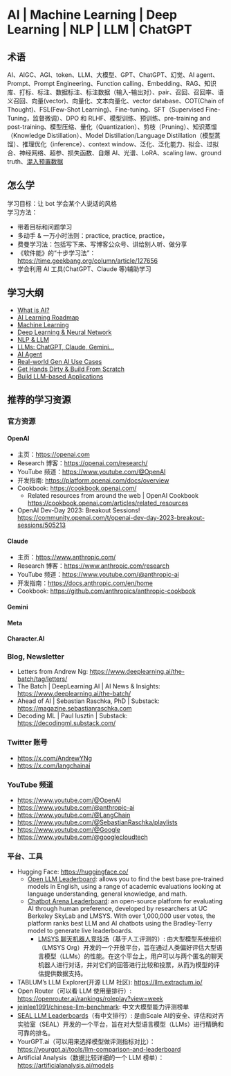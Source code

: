# AI | Machine Learning | Deep Learning | NLP | LLM | ChatGPT

## 术语
AI、AIGC、AGI、token、LLM、大模型、GPT、ChatGPT、幻觉、AI agent、Prompt、Prompt Engineering、Function calling、Embedding、RAG、知识库、打标、标注、数据标注、标注数据（输入-输出对）、pair、召回、召回率、语义召回、向量(vector)、向量化、文本向量化、vector database、COT(Chain of Thought)、FSL(Few-Shot Learning)、Fine-tuning、SFT（Supervised Fine-Tuning，监督微调）、DPO 和 RLHF、模型训练、预训练、pre-training and post-training、模型压缩、量化（Quantization）、剪枝（Pruning）、知识蒸馏（Knowledge Distillation）、Model Distillation/Language Distillation（模型蒸馏）、推理优化（inference）、context window、泛化、泛化能力、拟合、过拟合、神经网络、超参、损失函数、自爆 AI、光谱、LoRA、scaling law、ground truth、[混入预置数据](https://www.volcengine.com/docs/82379/1221664#%E6%98%AF%E5%90%A6%E6%B7%B7%E5%85%A5%E9%A2%84%E7%BD%AE%E6%95%B0%E6%8D%AE)


## 怎么学 
学习目标：让 bot 学会某个人说话的风格  
学习方法：
- 带着目标和问题学习
- 多动手 & 一万小时法则：practice, practice, practice，
- 费曼学习法：包括写下来、写博客公众号、讲给别人听、做分享
- 《软件能》的“十步学习法”：https://time.geekbang.org/column/article/127656
- 学会利用 AI 工具(ChatGPT、Claude 等)辅助学习


## 学习大纲
- [What is AI?](https://github.com/ShannonChenCHN/AIOdyssey/issues/1)
- [AI Learning Roadmap](https://github.com/ShannonChenCHN/AIOdyssey/issues/7)
- [Machine Learning](https://github.com/ShannonChenCHN/AIOdyssey/issues/2)
- [Deep Learning & Neural Network](https://github.com/ShannonChenCHN/AIOdyssey/issues/3)
- [NLP & LLM](https://github.com/ShannonChenCHN/AIOdyssey/issues/4)
- [LLMs: ChatGPT, Claude, Gemini...](https://github.com/ShannonChenCHN/AIOdyssey/issues/5)
- [AI Agent](https://github.com/ShannonChenCHN/AIOdyssey/issues/6)
- [Real-world Gen AI Use Cases](https://github.com/ShannonChenCHN/AIOdyssey/issues/8)
- [Get Hands Dirty & Build From Scratch](https://github.com/ShannonChenCHN/AIOdyssey/issues/9)
- [Build LLM-based Applications](https://github.com/ShannonChenCHN/AIOdyssey/issues/10)


## 推荐的学习资源

### 官方资源
#### OpenAI
- 主页：https://openai.com
- Research 博客：https://openai.com/research/
- YouTube 频道：https://www.youtube.com/@OpenAI
- 开发指南: https://platform.openai.com/docs/overview 
- Cookbook: https://cookbook.openai.com/ 
  - Related resources from around the web | OpenAI Cookbook https://cookbook.openai.com/articles/related_resources
- OpenAI Dev-Day 2023: Breakout Sessions! https://community.openai.com/t/openai-dev-day-2023-breakout-sessions/505213

#### Claude
- 主页：https://www.anthropic.com/
- Research 博客：https://www.anthropic.com/research
- YouTube 频道：https://www.youtube.com/@anthropic-ai
- 开发指南：https://docs.anthropic.com/en/home
- Cookbook: https://github.com/anthropics/anthropic-cookbook

#### Gemini

#### Meta

#### Character.AI


### Blog, Newsletter
- Letters from Andrew Ng: https://www.deeplearning.ai/the-batch/tag/letters/
- The Batch | DeepLearning.AI | AI News & Insights: https://www.deeplearning.ai/the-batch/
- Ahead of AI | Sebastian Raschka, PhD | Substack: https://magazine.sebastianraschka.com
- Decoding ML | Paul Iusztin | Substack: https://decodingml.substack.com/

### Twitter 账号
- https://x.com/AndrewYNg
- https://x.com/langchainai

### YouTube 频道
- https://www.youtube.com/@OpenAI
- https://www.youtube.com/@anthropic-ai
- https://www.youtube.com/@LangChain
- https://www.youtube.com/@SebastianRaschka/playlists
- https://www.youtube.com/@Google
- https://www.youtube.com/@googlecloudtech

### 平台、工具
- Hugging Face: https://huggingface.co/
   - [Open LLM Leaderboard](https://huggingface.co/spaces/open-llm-leaderboard/open_llm_leaderboard#/): allows you to find the best base pre-trained models in English, using a range of academic evaluations looking at language understanding, general knowledge, and math.
   - [Chatbot Arena Leaderboard](https://huggingface.co/spaces/lmarena-ai/chatbot-arena-leaderboard): an open-source platform for evaluating AI through human preference, developed by researchers at UC Berkeley SkyLab and LMSYS. With over 1,000,000 user votes, the platform ranks best LLM and AI chatbots using the Bradley-Terry model to generate live leaderboards.
      - [LMSYS 聊天机器人竞技场](https://lmarena.ai/?leaderboard)（基于人工评测的）: 由大型模型系统组织（LMSYS Org）开发的一个开放平台，旨在通过人类偏好评估大型语言模型（LLMs）的性能。在这个平台上，用户可以与两个匿名的聊天机器人进行对话，并对它们的回答进行比较和投票，从而为模型的评估提供数据支持。
- TABLUM’s LLM Explorer(开源 LLM 社区): https://llm.extractum.io/
- Open Router（可以看 LLM 使用量排行）: https://openrouter.ai/rankings/roleplay?view=week
- [jeinlee1991/chinese-llm-benchmark](https://github.com/jeinlee1991/chinese-llm-benchmark?tab=readme-ov-file#-%E6%8E%92%E8%A1%8C%E6%A6%9C): 中文大模型能力评测榜单
- [SEAL LLM Leaderboards](https://scale.com/leaderboard)（有中文排行）: 是由Scale AI的安全、评估和对齐实验室（SEAL）开发的一个平台，旨在对大型语言模型（LLMs）进行精确和可靠的排名。
- YourGPT.ai（可以用来选择模型做评测指标对比）：https://yourgpt.ai/tools/llm-comparison-and-leaderboard
- Artificial Analysis（数据比较详细的一个 LLM 榜单）：https://artificialanalysis.ai/models


